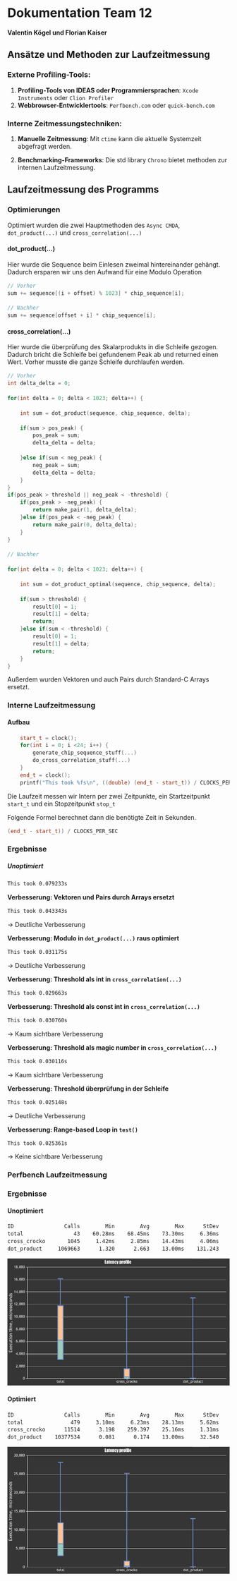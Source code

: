 # Dokumentation Team 12 
**Valentin Kögel und Florian Kaiser**

## Ansätze und Methoden zur Laufzeitmessung
### Externe Profiling-Tools:

1. **Profiling-Tools von IDEAS oder Programmiersprachen**: `Xcode Instruments` oder `Clion Profiler`
2. **Webbrowser-Entwicklertools**: `Perfbench.com` oder `quick-bench.com`

### Interne Zeitmessungstechniken:

1. **Manuelle Zeitmessung**: Mit `ctime` kann die aktuelle Systemzeit abgefragt werden.

2. **Benchmarking-Frameworks**: Die std library `Chrono` bietet methoden zur internen Laufzeitmessung.

## Laufzeitmessung des Programms

### Optimierungen

Optimiert wurden die zwei Hauptmethoden des `Async CMDA`, `dot_product(...)` und `cross_correlation(...)`

#### dot_product(...)
Hier wurde die Sequence beim Einlesen zweimal hintereinander gehängt. Dadurch ersparen wir uns den Aufwand für eine Modulo Operation

```cpp
// Vorher
sum += sequence[(i + offset) % 1023] * chip_sequence[i];

// Nachher
sum += sequence[offset + i] * chip_sequence[i];
```

#### cross_correlation(...)
Hier wurde die überprüfung des Skalarprodukts in die Schleife gezogen. 
Dadurch bricht die Schleife bei gefundenem Peak ab und returned einen Wert. Vorher musste die ganze Schleife durchlaufen
werden.

```cpp
// Vorher
int delta_delta = 0;

for(int delta = 0; delta < 1023; delta++) {

    int sum = dot_product(sequence, chip_sequence, delta);
    
    if(sum > pos_peak) {
        pos_peak = sum;
        delta_delta = delta;
        
    }else if(sum < neg_peak) {
        neg_peak = sum;
        delta_delta = delta;
    }
}
if(pos_peak > threshold || neg_peak < -threshold) {
    if(pos_peak > -neg_peak) {
        return make_pair(1, delta_delta);
    }else if(pos_peak < -neg_peak) {
        return make_pair(0, delta_delta);
    }
}

// Nachher

for(int delta = 0; delta < 1023; delta++) {

    int sum = dot_product_optimal(sequence, chip_sequence, delta);

    if(sum > threshold) {
        result[0] = 1;
        result[1] = delta;
        return;
    }else if(sum < -threshold) {
        result[0] = 1;
        result[1] = delta;
        return;
    }
}
```

Außerdem wurden Vektoren und auch Pairs durch Standard-C Arrays ersetzt.

### Interne Laufzeitmessung

#### Aufbau
```cpp
    start_t = clock();
    for(int i = 0; i <24; i++) {
        generate_chip_sequence_stuff(...)
        do_cross_correlation_stuff(...)
    }
    end_t = clock();
    printf("This took %fs\n", ((double) (end_t - start_t)) / CLOCKS_PER_SEC);
```
Die Laufzeit messen wir Intern per zwei Zeitpunkte, ein Startzeitpunkt `start_t` und ein Stopzeitpunkt `stop_t`

Folgende Formel berechnet dann die benötigte Zeit in Sekunden.
```cpp
(end_t - start_t)) / CLOCKS_PER_SEC
```

### Ergebnisse

##### Unoptimiert
```bash
This took 0.079233s
```

**Verbesserung: Vektoren und Pairs durch Arrays ersetzt**

```bash
This took 0.043343s
```
-> Deutliche Verbesserung

**Verbesserung: Modulo in `dot_product(...)` raus optimiert**

```bash
This took 0.031175s
```
-> Deutliche Verbesserung

**Verbesserung: Threshold als int in `cross_correlation(...)`**

```bash
This took 0.029663s
```

**Verbesserung: Threshold als const int in `cross_correlation(...)`**

```bash
This took 0.030760s
```
-> Kaum sichtbare Verbesserung


**Verbesserung: Threshold als magic number in `cross_correlation(...)`**

```bash
This took 0.030116s
```
-> Kaum sichtbare Verbesserung


**Verbesserung: Threshold überprüfung in der Schleife**

```bash
This took 0.025148s
```
-> Deutliche Verbesserung

**Verbesserung: Range-based Loop in `test()`**

```bash
This took 0.025361s
```
-> Keine sichtbare Verbesserung


### Perfbench Laufzeitmessung

### Ergebnisse

#### Unoptimiert
```bash
ID                Calls        Min        Avg        Max      StDev
total                43    60.28ms    68.45ms    73.30ms     6.36ms 
cross_crocko       1045     1.42ms     2.85ms    14.43ms     4.06ms 
dot_product     1069663      1.320      2.663    13.00ms    131.243 
```
![perfbench_optimized](./perfbench_unoptimized.png)


#### Optimiert
```bash
ID                Calls        Min        Avg        Max      StDev
total               479     3.10ms     6.23ms    28.13ms     5.62ms 
cross_crocko      11514      3.198    259.397    25.16ms     1.31ms 
dot_product    10377534      0.081      0.174    13.00ms     32.540 
```

![perfbench_optimized](./perfbench_optimized.png) 





